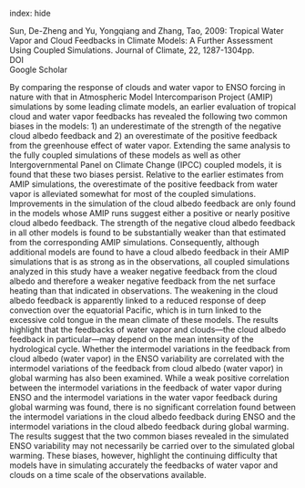 index: hide

<div class="Citation">

  <div class="Citation-body">
    <div class="Citation-text">Sun, De-Zheng and Yu, Yongqiang and Zhang, Tao, 2009: Tropical Water Vapor and Cloud Feedbacks in Climate Models: A Further Assessment Using Coupled Simulations. <span class="Article-journal">Journal of Climate, </span><span class="Article-volume">22, </span>1287-1304pp.</div>
    <div class="Citation-links">
      <div class="CitationLink" data-href="https://doi.org/10.1175%2F2008JCLI2267.1">
        <div class="CitationLink-icon CitationLink-Doi"></div>
        <div class="CitationLink-text">DOI</div>
      </div>
      <div class="CitationLink" data-href="https://scholar.google.com/scholar?q=10.1175%2F2008JCLI2267.1">
        <div class="CitationLink-icon CitationLink-Scholar"></div>
        <div class="CitationLink-text">Google Scholar</div>
      </div>
    </div>
  </div>
</div>

By comparing the response of clouds and water vapor to ENSO forcing in nature with that in Atmospheric Model Intercomparison Project (AMIP) simulations by some leading climate models, an earlier evaluation of tropical cloud and water vapor feedbacks has revealed the following two common biases in the models: 1) an underestimate of the strength of the negative cloud albedo feedback and 2) an overestimate of the positive feedback from the greenhouse effect of water vapor. Extending the same analysis to the fully coupled simulations of these models as well as other Intergovernmental Panel on Climate Change (IPCC) coupled models, it is found that these two biases persist. Relative to the earlier estimates from AMIP simulations, the overestimate of the positive feedback from water vapor is alleviated somewhat for most of the coupled simulations. Improvements in the simulation of the cloud albedo feedback are only found in the models whose AMIP runs suggest either a positive or nearly positive cloud albedo feedback. The strength of the negative cloud albedo feedback in all other models is found to be substantially weaker than that estimated from the corresponding AMIP simulations. Consequently, although additional models are found to have a cloud albedo feedback in their AMIP simulations that is as strong as in the observations, all coupled simulations analyzed in this study have a weaker negative feedback from the cloud albedo and therefore a weaker negative feedback from the net surface heating than that indicated in observations. The weakening in the cloud albedo feedback is apparently linked to a reduced response of deep convection over the equatorial Pacific, which is in turn linked to the excessive cold tongue in the mean climate of these models. The results highlight that the feedbacks of water vapor and clouds—the cloud albedo feedback in particular—may depend on the mean intensity of the hydrological cycle. Whether the intermodel variations in the feedback from cloud albedo (water vapor) in the ENSO variability are correlated with the intermodel variations of the feedback from cloud albedo (water vapor) in global warming has also been examined. While a weak positive correlation between the intermodel variations in the feedback of water vapor during ENSO and the intermodel variations in the water vapor feedback during global warming was found, there is no significant correlation found between the intermodel variations in the cloud albedo feedback during ENSO and the intermodel variations in the cloud albedo feedback during global warming. The results suggest that the two common biases revealed in the simulated ENSO variability may not necessarily be carried over to the simulated global warming. These biases, however, highlight the continuing difficulty that models have in simulating accurately the feedbacks of water vapor and clouds on a time scale of the observations available.

<div class="Citation-copy">

</div>